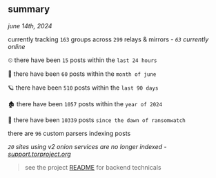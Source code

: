 
## summary
_june 14th, 2024_

currently tracking `163` groups across `299` relays & mirrors - _`63` currently online_

⏲ there have been `15` posts within the `last 24 hours`

🦈 there have been `60` posts within the `month of june`

🪐 there have been `510` posts within the `last 90 days`

🏚 there have been `1057` posts within the `year of 2024`

🦕 there have been `10339` posts `since the dawn of ransomwatch`

there are `96` custom parsers indexing posts

_`20` sites using v2 onion services are no longer indexed - [support.torproject.org](https://support.torproject.org/onionservices/v2-deprecation/)_

> see the project [README](https://github.com/joshhighet/ransomwatch#ransomwatch--) for backend technicals
